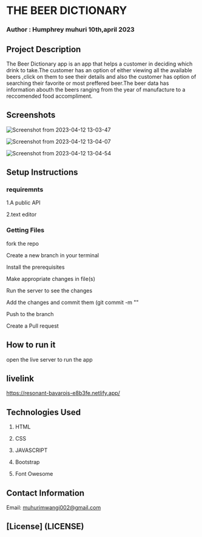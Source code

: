 # THE BEER DICTIONARY

### Author  : Humphrey muhuri 10th,april 2023

## Project Description

The Beer Dictionary app is an app that helps a customer in deciding which drink to take.The customer has an option of either viewing all the available beers ,click on them to see their details and also the customer has option of searching their favorite or most preffered beer.The beer data has information abouth the beers ranging from the year of manufacture to a reccomended food accompliment.

 ## Screenshots

 ![Screenshot from 2023-04-12 13-03-47](https://user-images.githubusercontent.com/127226487/231433319-d431512e-370b-4735-8fb3-d3bc904070b7.png)

 ![Screenshot from 2023-04-12 13-04-07](https://user-images.githubusercontent.com/127226487/231433591-6fc8f7bd-4182-4975-a80d-2f4d0d64ee01.png)

 ![Screenshot from 2023-04-12 13-04-54](https://user-images.githubusercontent.com/127226487/231433714-e8454fb9-51a3-49ea-8d40-35d43d460c55.png)

## Setup Instructions

### requiremnts

1.A public API

2.text editor 


### Getting Files

fork the repo

Create a new branch in your terminal

Install the prerequisites

Make appropriate changes in file(s)

Run the server to see the changes

Add the changes and commit them (git commit -m ""

Push to the branch

Create a Pull request

## How to run it

open the live server to run the app


## livelink

https://resonant-bavarois-e8b3fe.netlify.app/


## Technologies Used

1. HTML

2. CSS

3. JAVASCRIPT

4. Bootstrap

5. Font Owesome

## Contact Information

Email: muhurimwangi002@gmail.com

## [License] (LICENSE)




